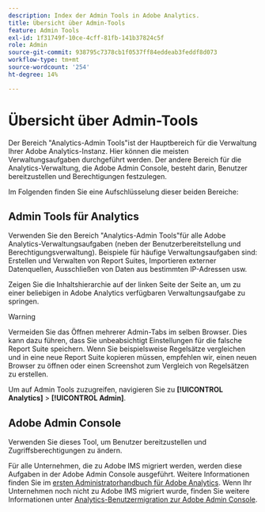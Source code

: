 ```yaml
---
description: Index der Admin Tools in Adobe Analytics.
title: Übersicht über Admin-Tools
feature: Admin Tools
exl-id: 1f31749f-10ce-4cff-81fb-141b37824c5f
role: Admin
source-git-commit: 938795c7378cb1f0537ff84eddeab3feddf8d073
workflow-type: tm+mt
source-wordcount: '254'
ht-degree: 14%

---
```


# Übersicht über Admin-Tools

Der Bereich &quot;Analytics-Admin Tools&quot;ist der Hauptbereich für die Verwaltung Ihrer Adobe Analytics-Instanz. Hier können die meisten Verwaltungsaufgaben durchgeführt werden. Der andere Bereich für die Analytics-Verwaltung, die Adobe Admin Console, besteht darin, Benutzer bereitzustellen und Berechtigungen festzulegen.

Im Folgenden finden Sie eine Aufschlüsselung dieser beiden Bereiche:

## Admin Tools für Analytics

Verwenden Sie den Bereich &quot;Analytics-Admin Tools&quot;für alle Adobe Analytics-Verwaltungsaufgaben (neben der Benutzerbereitstellung und Berechtigungsverwaltung). Beispiele für häufige Verwaltungsaufgaben sind: Erstellen und Verwalten von Report Suites, Importieren externer Datenquellen, Ausschließen von Daten aus bestimmten IP-Adressen usw.

Zeigen Sie die Inhaltshierarchie auf der linken Seite der Seite an, um zu einer beliebigen in Adobe Analytics verfügbaren Verwaltungsaufgabe zu springen.

>[!WARNING]
>
>Vermeiden Sie das Öffnen mehrerer Admin-Tabs im selben Browser. Dies kann dazu führen, dass Sie unbeabsichtigt Einstellungen für die falsche Report Suite speichern. Wenn Sie beispielsweise Regelsätze vergleichen und in eine neue Report Suite kopieren müssen, empfehlen wir, einen neuen Browser zu öffnen oder einen Screenshot zum Vergleich von Regelsätzen zu erstellen.

Um auf Admin Tools zuzugreifen, navigieren Sie zu **[!UICONTROL Analytics]** > **[!UICONTROL Admin]**.

## Adobe Admin Console

Verwenden Sie dieses Tool, um Benutzer bereitzustellen und Zugriffsberechtigungen zu ändern.

Für alle Unternehmen, die zu Adobe IMS migriert werden, werden diese Aufgaben in der Adobe Admin Console ausgeführt. Weitere Informationen finden Sie im [ersten Administratorhandbuch für Adobe Analytics](/help/admin/admin-console/first-admin-guide.md). Wenn Ihr Unternehmen noch nicht zu Adobe IMS migriert wurde, finden Sie weitere Informationen unter [Analytics-Benutzermigration zur Adobe Admin Console](/help/admin/admin/user-management2/user-migration/c-migration-tool.md).



